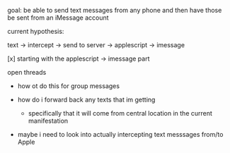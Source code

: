 goal: be able to send text messages from any phone and then have those be sent from an iMessage account


current hypothesis:

text -> intercept -> send to server -> applescript -> imessage


[x] starting with the applescript -> imessage part


open threads
- how ot do this for group messages
- how do i forward back any texts that im getting
	- specifically that it will come from central location in the current manifestation

- maybe i need to look into actually intercepting text messsages from/to Apple



